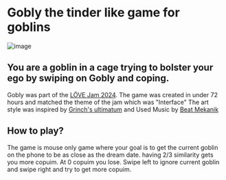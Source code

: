 # Gobly the tinder like game for goblins 
![image](https://github.com/David-Bosnic/Gobly/assets/93351528/c5101e81-7196-4856-8361-88ff96993ae8)

## You are a goblin in a cage trying to bolster your ego by swiping on Gobly and coping.

Gobly was part of the [LÖVE Jam 2024](https://itch.io/jam/love2d-jam-2024).
The game was created in under 72 hours and matched the theme of the jam which was "Interface"
The art style was inspired by [Grinch's ultimatum](https://www.youtube.com/watch?v=BuKft9LpL_0&t=6s) and 
Used Music by [Beat Mekanik](https://freemusicarchive.org/music/beat-mekanik/single/the-urban-gentry/)

## How to play?
The game is mouse only game where your goal is to get the current goblin on the phone to be as close as the dream date. having 2/3 similarity gets you more copuim. At 0 copuim you lose. Swipe left to ignore current goblin and swipe right and try to get more copuim. 
